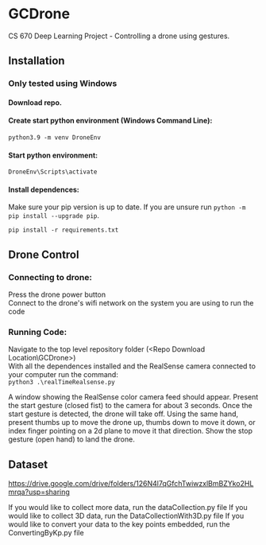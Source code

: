 # GCDrone
CS 670 Deep Learning Project - Controlling a drone using gestures.

## Installation  
### Only tested using Windows  
#### Download repo.  

#### Create start python environment (Windows Command Line):  
`python3.9 -m venv DroneEnv` 
 
#### Start python environment:  
`DroneEnv\Scripts\activate`

#### Install dependences:
Make sure your pip version is up to date. 
If you are unsure run `python -m pip install --upgrade pip`.  

`pip install -r requirements.txt`  

## Drone Control  
### Connecting to drone:  
Press the drone power button  
Connect to the drone's wifi network on the system you are using to run the code 

### Running Code:
Navigate to the top level repository folder (<Repo Download Location\GCDrone>)  
With all the dependences installed and the RealSense camera connected to your computer run the command:  
`python3 .\realTimeRealsense.py`  

A window showing the RealSense color camera feed should appear.
Present the start gesture (closed fist) to the camera for about 3 seconds.
Once the start gesture is detected, the drone will take off.
Using the same hand, present thumbs up to move the drone up, thumbs down to move it down, or index finger pointing on a 2d plane to move it that direction.
Show the stop gesture (open hand) to land the drone.

## Dataset
https://drive.google.com/drive/folders/126N4l7qGfchTwiwzxlBmBZYko2HLmrqa?usp=sharing

If you would like to collect more data, run the dataCollection.py file
If you would like to collect 3D data, run the DataCollectionWith3D.py file
If you would like to convert your data to the key points embedded, run the ConvertingByKp.py file 
